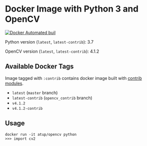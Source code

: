 # Docker Image with Python 3 and OpenCV

[![Docker Automated buil](https://img.shields.io/docker/automated/jjanzic/docker-python3-opencv.svg)]()

Python version (`latest`, `latest-contrib`): 3.7

OpenCV version (`latest`, `latest-contrib`): 4.1.2

## Available Docker Tags

Image tagged with `:contrib` contains docker image built with [contrib modules](https://github.com/opencv/opencv_contrib/).

- `latest` (`master` branch)
- `latest-contrib` (`opencv_contrib` branch)
- `v4.1.2`
- `v4.1.2-contrib`

## Usage

    docker run -it atup/opencv python
    >>> import cv2
